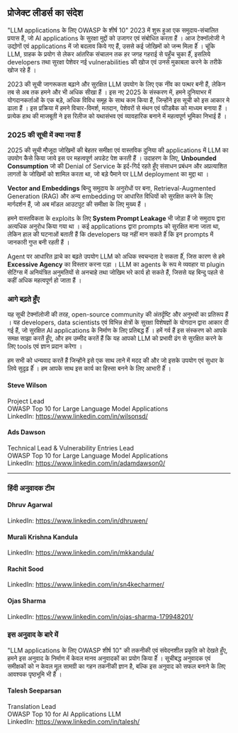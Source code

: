 ## प्रोजेक्ट लीडर्स का संदेश

"LLM applications के  लिए OWASP के  शीर्ष 10" 2023 में शुरू हुआ एक समुदाय-संचालित प्रयास हैं, जो AI applications के   सुरक्षा मुद्दों को उजागर एवं संबोधित करता हैं । आज टेक्नॉलोजी ने उद्योगों एवं applications में जो बदलाव किये गए हैं, उससे कई जोखिमों को जन्म मिला हैंं । चूंकि LLM, ग्राहक के प्रयोग से लेकर आंतरिक संचालन तक हर जगह गहराई से पहुँच चुका हैंं, इसलिये developers तथा सुरक्षा पेशेवर नई vulnerabilities की खोज एवं  उनसे मुकाबला  करने  के  तरीकें  खोज  रहे  हैं ।

2023 की सूची जागरूकता बढ़ाने और सुरक्षित LLM उपयोग के  लिए एक नींव का पत्थर बनी हैं, लेकिन तब से अब तक हमने और भी अधिक सीखा हैं । इस नए 2025 के  संस्करण में, हमने दुनियाभर में योगदानकर्ताओं के  एक बड़े, अधिक विविध समूह के  साथ काम किया हैं, जिन्होंने  इस सूची को इस आकार मे ढाला हैं । इस प्रक्रिया में हमने विचार-विमर्श, मतदान, पेशेवरों  से मंथन एवं फीडबैक को  माध्यम बनाया हैं । प्रत्येक हाथ की माजबूती ने इस रिलीज को यथासंभव एवं व्यावहारिक
 बनाने  में  महत्वपूर्ण  भूमिका  निभाई  हैं ।

### 2025 की सूची में क्या नया हैं

2025 की सूची मौजूदा जोखिमों की बेहतर समीक्षा एवं वास्तविक दुनिया की applications में LLM का उपयोग कैसे किया जाये इस पर महत्वपूर्ण अपडेट पेश करती हैं । उदाहरण के  लिए, **Unbounded Consumption** जो की Denial of Service के  इर्द-गिर्द रहते हुँए संसाधन प्रबंधन और अप्रत्याशित लागतों के  जोखिमों को शामिल करता था, जो बड़े पैमाने पर LLM deployment का मुद्दा था ।

**Vector and Embeddings** बिन्दु समुदाय के  अनुरोधों पर बना, Retrieval-Augmented Generation (RAG) और अन्य embedding पर आधारित विधियों को सुरक्षित करने के  लिए मार्गदर्शन हैं, जो अब मॉडल आउटपुट की समीक्षा के  लिए मुख्य हैं ।

हमने वास्तविकता के  exploits के  लिए **System Prompt Leakage** भी जोड़ा हैं जो समुदाय द्वारा अत्यधिक अनुरोध किया गया था । कई applications द्वारा prompts को सुरक्षित माना जाता था, लेकिन हाल की घटनाओं बताती हैं कि developers यह नहीं मान सकते हैंं कि इन prompts में जानकारी गुप्त बनी रहती हैं ।

Agent पर आधारित ढ़ाचे का बढ़ते उपयोग LLM को अधिक स्वचन्दता दे सकता हैंं, जिस कारण से हमे **Excessive Agency** का विस्तार करना पड़ा । LLM का agents के  रूप मे व्यवहार या plugin सेटिंग्स में अनियंत्रित अनुमतियों से अनचाहे तथा जोखिम भरे कार्य हो सकते हैं, जिससे यह बिन्दु पहले से कहीं अधिक महत्वपूर्ण हो जाता हैं ।

### आगे बढ़ते हुँए

यह सूची टेक्नॉलोजी की तरह, open-source community की अंतर्दृष्टि और अनुभवों का प्रतिरूप हैं । यह developers, data scientists एवं विभिन्न क्षेत्रों के  सुरक्षा विशेषज्ञों के  योगदान द्वारा आकार दी गई हैं, जो सुरक्षित AI applications के  निर्माण के  लिए प्रतिबद्ध हैंं । हमें गर्व हैं इस संस्करण को आपके  समक्ष साझा करतें हुँए, और हम उम्मीद करतें हैं कि यह आपको LLM को प्रभावी ढंग से सुरक्षित करने के  लिए tools एवं ज्ञान प्रदान करेगा ।

हम सभी को धन्यवाद करतें हैं जिन्होंने इसे एक साथ लाने में मदद की और जो इसके  उपयोग एवं सुधार के  लिये सुदृढ़ हैंं । हम आपके  साथ इस कार्य का हिस्सा बनने के  लिए आभारी हैंं ।

#### Steve Wilson

Project Lead  
OWASP Top 10 for Large Language Model Applications  
LinkedIn: <https://www.linkedin.com/in/wilsonsd/>

#### Ads Dawson

Technical Lead & Vulnerability Entries Lead  
OWASP Top 10 for Large Language Model Applications  
LinkedIn: <https://www.linkedin.com/in/adamdawson0/>

---

### हिंदी अनुवादक टीम

#### Dhruv Agarwal

LinkedIn: <https://www.linkedin.com/in/dhruwen/>

#### Murali Krishna Kandula

LinkedIn: <https://www.linkedin.com/in/mkkandula/>

#### Rachit Sood

LinkedIn: <https://www.linkedin.com/in/sn4kecharmer/>

#### Ojas Sharma

LinkedIn: <https://www.linkedin.com/in/ojas-sharma-179948201/>

### इस अनुवाद के बारे में

"LLM applications के  लिए OWASP शीर्ष 10" की तकनीकी एवं संवेदनशील प्रकृति  को देखते हुँए, हमने इस अनुवाद के  निर्माण में केवल  मानव अनुवादकों का प्रयोग किया हैंं । सूचीबद्ध अनुवादक एवं समीक्षकों को न केवल  मूल सामग्री का गहन तकनीकी ज्ञान है, बल्कि इस अनुवाद को सफल बनाने के  लिए आवश्यक पृष्ठभूमि भी हैंं ।

#### Talesh Seeparsan

Translation Lead  
OWASP Top 10 for AI Applications LLM  
LinkedIn: <https://www.linkedin.com/in/talesh/>
